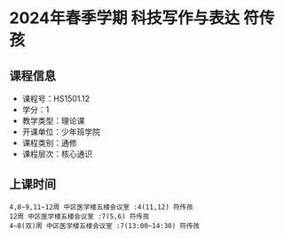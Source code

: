 # 2024年春季学期 科技写作与表达 符传孩






## 课程信息

- 课程号：HS1501.12
- 学分：1
- 教学类型：理论课
- 开课单位：少年班学院
- 课程类别：通修
- 课程层次：核心通识

## 上课时间

```
4,8~9,11~12周 中区医学楼五楼会议室 :4(11,12) 符传孩
12周 中区医学楼五楼会议室 :7(5,6) 符传孩
4~8(双)周 中区医学楼五楼会议室 :7(13:00~14:30) 符传孩
```

